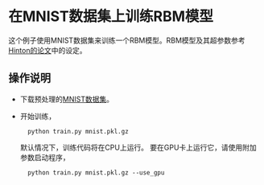 # 在MNIST数据集上训练RBM模型

这个例子使用MNIST数据集来训练一个RBM模型。RBM模型及其超参数参考[Hinton的论文](http://www.cs.toronto.edu/~hinton/science.pdf)中的设定。


## 操作说明

* 下载预处理的[MNIST数据集](https://github.com/mnielsen/neural-networks-and-deep-learning/raw/master/data/mnist.pkl.gz)。

* 开始训练，

        python train.py mnist.pkl.gz

  	默认情况下，训练代码将在CPU上运行。 要在GPU卡上运行它，请使用附加参数启动程序，

        python train.py mnist.pkl.gz --use_gpu


